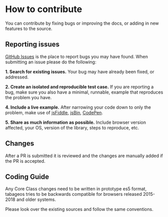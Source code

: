 # How to contribute

You can contribute by fixing bugs or improving the docs, or adding in new features to the source. 

## Reporting issues

[GitHub Issues][0] is the place to report bugs you may have found. When submitting an issue please do the following:

**1. Search for existing issues.** Your bug may have already been fixed, or addressed.

**2. Create an isolated and reproducible test case.** If you are reporting a bug, make sure you also have a minimal, runnable, example that reproduces the problem you have.

**4. Include a live example.** After narrowing your code down to only the problem, make use of [jsFiddle][1], [jsBin][2], [CodePen][3].

**5. Share as much information as possible.** Include browser version affected, your OS, version of the library, steps to reproduce, etc. 

## Changes

After a PR is submitted it is reviewed and the changes are manually added if the PR is accepted.

## Coding Guide

Any Core Class changes need to be written in prototype es5 format, tabageos tries to be backwards compatible for browsers released 2015-2018 and older systems.

Please look over the existing sources and follow the same conventions.



[0]: https://github.com/tabageos/tabageos/issues
[1]: http://jsfiddle.net
[2]: http://jsbin.com/
[3]: https://codepen.io/
